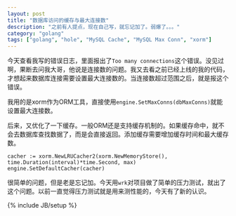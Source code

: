```yaml
---
layout: post
title: "数据库访问的缓存与最大连接数"
description: "之前有人提点，现在自己写，就忘记加了。弱爆了。。。"
category: "golang"
tags: ["golang", "hole", "MySQL Cache", "MySQL Max Conn", "xorm"]
---
```


今天查看我写的错误日志，里面报出了`Too many connections`这个错误。没见过啊，果断去问我大哥，他说是连接数的问题。我又去看之前已经上线的我的代码，才想起来数据库连接需要设置最大连接数的。当连接数超过范围之后，就是报这个错误。

我用的是xorm作为ORM工具，直接使用`engine.SetMaxConns(dbMaxConns)`就能设置最大连接数。

后来，又优化了一下缓存。一般ORM还是支持缓存机制的。如果缓存命中，就不会去数据库查找数据了，而是会直接返回。添加缓存需要增加缓存时间和最大缓存数。

	cacher := xorm.NewLRUCacher2(xorm.NewMemoryStore(), time.Duration(interval)*time.Second, max)
	engine.SetDefaultCacher(cacher)

很简单的问题，但是老是忘记加。今天用`wrk`对项目做了简单的压力测试，就出了这个问题。以前一直觉得压力测试就是用来测性能的，今天有了新的认识。


{% include JB/setup %}
